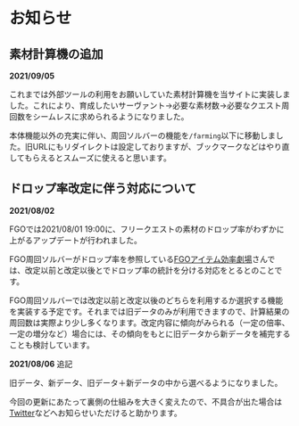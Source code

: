 # お知らせ

## 素材計算機の追加

**2021/09/05**

これまでは外部ツールの利用をお願いしていた素材計算機を当サイトに実装しました。これにより、育成したいサーヴァント→必要な素材数→必要なクエスト周回数をシームレスに求められるようになりました。

本体機能以外の充実に伴い、周回ソルバーの機能を`/farming`以下に移動しました。旧URLにもリダイレクトは設定しておりますが、ブックマークなどはやり直してもらえるとスムーズに使えると思います。

## ドロップ率改定に伴う対応について

**2021/08/02**

FGOでは2021/08/01 19:00に、フリークエストの素材のドロップ率がわずかに上がるアップデートが行われました。

FGO周回ソルバーがドロップ率を参照している[FGOアイテム効率劇場](https://sites.google.com/view/fgo-domus-aurea)さんでは、改定以前と改定以後とでドロップ率の統計を分ける対応をとるとのことです。

FGO周回ソルバーでは改定以前と改定以後のどちらを利用するか選択する機能を実装する予定です。それまでは旧データのみが利用できますので、計算結果の周回数は実際より少し多くなります。改定内容に傾向がみられる（一定の倍率、一定の増分など）場合には、その傾向をもとに旧データから新データを補完することも検討しています。

**2021/08/06** 追記

旧データ、新データ、旧データ＋新データの中から選べるようになりました。

今回の更新にあたって裏側の仕組みを大きく変えたので、不具合が出た場合は[Twitter](https://twitter.com/antenna_games)などへお知らせいただけると助かります。
